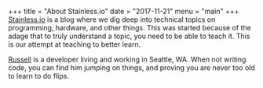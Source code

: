 +++
title = "About Stainless.io"
date = "2017-11-21"
menu = "main"
+++
[Stainless.io](/) is a blog where we dig deep into technical topics on
programming, hardware, and other things. This was started because of the adage that
to truly understand a topic, you need to be able to teach it. This is our attempt
at teaching to better learn.

[Russell](https://russellhay.com/) is a developer living and working in Seattle, WA. When
not writing code, you can find him jumping on things, and proving you are never too old
to learn to do flips.

